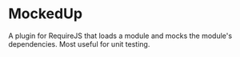 MockedUp
========

A plugin for RequireJS that loads a module and mocks the module's dependencies. Most useful for unit testing.
